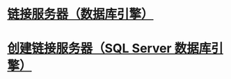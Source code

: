 # [链接服务器（数据库引擎）](linked-servers-database-engine.md)
# [创建链接服务器（SQL Server 数据库引擎）](create-linked-servers-sql-server-database-engine.md)
